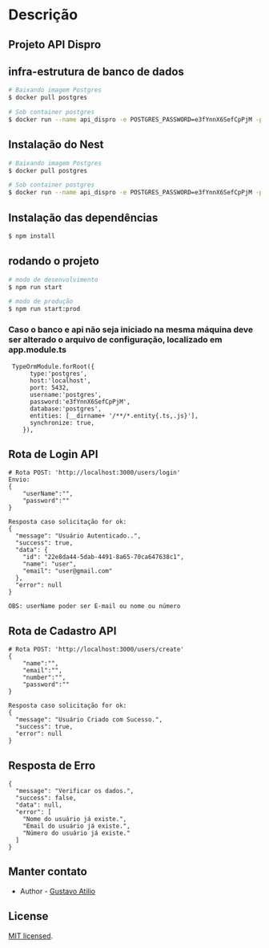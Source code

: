 # Descrição

## Projeto API Dispro

## infra-estrutura de banco de dados

```bash
# Baixando imagem Postgres
$ docker pull postgres

# Sob container postgres
$ docker run --name api_dispro -e POSTGRES_PASSWORD=e3fYnnX6SefCpPjM -p 5432:5432 -d postgres

```

## Instalação do Nest

```bash
# Baixando imagem Postgres
$ docker pull postgres

# Sob container postgres
$ docker run --name api_dispro -e POSTGRES_PASSWORD=e3fYnnX6SefCpPjM -p 5432:5432 -d postgres

```

## Instalação das dependências

```bash
$ npm install
```

## rodando o projeto

```bash
# modo de desenvolvimento
$ npm run start

# modo de produção
$ npm run start:prod
```

### Caso o banco e api não seja iniciado na mesma máquina deve ser alterado o arquivo de configuração, localizado em app.module.ts 
```
 TypeOrmModule.forRoot({
      type:'postgres',
      host:'localhost',
      port: 5432,
      username:'postgres',
      password:'e3fYnnX6SefCpPjM',
      database:'postgres',
      entities: [__dirname+ '/**/*.entity{.ts,.js}'],
      synchronize: true,
    }),

```


## Rota de Login API

```
# Rota POST: 'http://localhost:3000/users/login'
Envio:
{
	"userName":"",
	"password":""
}

Resposta caso solicitação for ok:
{
  "message": "Usuário Autenticado..",
  "success": true,
  "data": {
    "id": "22e8da44-5dab-4491-8a65-70ca647638c1",
    "name": "user",
    "email": "user@gmail.com"
  },
  "error": null
}

OBS: userName poder ser E-mail ou nome ou número

```

## Rota de Cadastro API

```
# Rota POST: 'http://localhost:3000/users/create'
{
	"name":"",
	"email":"",
	"number":"",
	"password":""
}

Resposta caso solicitação for ok:
{
  "message": "Usuário Criado com Sucesso.",
  "success": true,
  "error": null
}

```

## Resposta de Erro

```
{
  "message": "Verificar os dados.",
  "success": false,
  "data": null,
  "error": [
    "Nome do usuário já existe.",
    "Email do usuário já existe.",
    "Número do usuário já existe."
  ]
}

```


## Manter contato
- Author - [Gustavo Atilio](https://www.linkedin.com/in/gustavo-dal-canton-921816170/)


## License

[MIT licensed](LICENSE).
